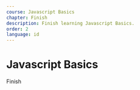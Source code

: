 ```yaml
---
course: Javascript Basics
chapter: Finish
description: Finish learning Javascript Basics.
order: 2
language: id
---
```


# Javascript Basics

Finish
